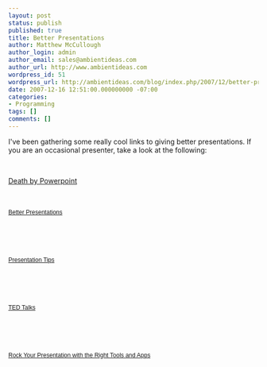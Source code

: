 ```yaml
---
layout: post
status: publish
published: true
title: Better Presentations
author: Matthew McCullough
author_login: admin
author_email: sales@ambientideas.com
author_url: http://www.ambientideas.com
wordpress_id: 51
wordpress_url: http://ambientideas.com/blog/index.php/2007/12/better-presentations/
date: 2007-12-16 12:51:00.000000000 -07:00
categories:
- Programming
tags: []
comments: []
---
```

<p>I've been gathering some really cool links to giving better presentations. If you are an occasional presenter, take a look at the following:</p><br /><p><a href="http://www.slideshare.net/thecroaker/death-by-powerpoint" target="_blank">Death by Powerpoint</a></p><br /><p style="margin: 0.0px 0.0px 0.0px 0.0px; font: 12.0px Helvetica"></p><br /><p style="margin: 0.0px 0.0px 0.0px 0.0px; font: 12.0px Helvetica"><a href="http://www.43folders.com/2007/08/23/better-presentations" target="_blank">Better Presentations</a></p><br /><p style="margin: 0.0px 0.0px 0.0px 0.0px; font: 12.0px Helvetica"><br /></p><br /><p style="margin: 0.0px 0.0px 0.0px 0.0px; font: 12.0px Helvetica"></p><br /><p style="margin: 0.0px 0.0px 0.0px 0.0px; font: 12.0px Helvetica"></p><br /><p style="margin: 0.0px 0.0px 0.0px 0.0px; font: 12.0px Helvetica"><a href="http://www.43folders.com/2005/11/18/presentation-tips" target="_blank">Presentation Tips</a></p><br /><p style="margin: 0.0px 0.0px 0.0px 0.0px; font: 12.0px Helvetica"><br /></p><br /><p style="margin: 0.0px 0.0px 0.0px 0.0px; font: 12.0px Helvetica"></p><br /><p style="margin: 0.0px 0.0px 0.0px 0.0px; font: 12.0px Helvetica"></p><br /><p style="margin: 0.0px 0.0px 0.0px 0.0px; font: 12.0px Helvetica"><a href="http://www.ted.com/index.php/talks/view/id/187" target="_blank">TED Talks</a></p><br /><p style="margin: 0.0px 0.0px 0.0px 0.0px; font: 12.0px Helvetica"><br /></p><br /><p style="margin: 0.0px 0.0px 0.0px 0.0px; font: 12.0px Helvetica"></p><br /><p style="margin: 0.0px 0.0px 0.0px 0.0px; font: 12.0px Helvetica"></p><br /><p style="margin: 0.0px 0.0px 0.0px 0.0px; font: 12.0px Helvetica"><a href="http://lifehacker.com/software/geek-to-live/rock-your-presentation-with-the-right-tools-and-apps-304418.php" target="_blank">Rock Your Presentation with the Right Tools and Apps</a></p><br /><p style="margin: 0.0px 0.0px 0.0px 0.0px; font: 12.0px Helvetica"><br /></p><br /><p style="margin: 0.0px 0.0px 0.0px 0.0px; font: 12.0px Helvetica"><br /></p><br /><br />
